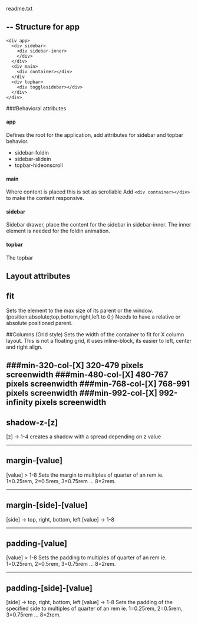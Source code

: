 readme.txt


--
Structure for app
--

```
<div app>
  <div sidebar>
    <div sidebar-inner>
    </div>
  </div>
  <div main>
    <div container></div>
  </div
  <div topbar>
    <div togglesidebar></div>
  </div>
</div>
```

###Behavioral attributes
#### app
Defines the root for the application, add attributes for sidebar and topbar behavior.

* sidebar-foldin
* sidebar-slidein
* topbar-hideonscroll
 

#### main
Where content is placed this is set as scrollable
Add ```<div container></div> ``` to make the content responsive.
#### sidebar
Sidebar drawer, place the content for the sidebar in sidebar-inner. The inner element is needed for the foldin animation. 
#### topbar
The topbar


Layout attributes
-----
 fit
-----
Sets the element to the max size of its parent or the window.
(position:absolute;top,bottom,right,left to 0;)
Needs to have a relative or absolute positioned parent.

##Columns (Grid style)
Sets the width of the container to fit for X column layout.
This is not a floating grid, it uses inline-block, its easier to left, center and right align.

###min-320-col-[X]
320-479 pixels screenwidth
###min-480-col-[X]
480-767 pixels screenwidth
###min-768-col-[X]
768-991 pixels screenwidth
###min-992-col-[X]
992-infinity pixels screenwidth
--------------
 shadow-z-[z]
--------------
[z] -> 1-4
creates a shadow with a spread depending on z value

----------------
 margin-[value]
----------------
[value] > 1-8
Sets the margin to multiples of quarter of an rem
ie. 1=0.25rem, 2=0.5rem, 3=0.75rem ... 8=2rem.

---------------------------
 margin-[side]-[value]
---------------------------
[side] -> top, right, bottom, left
[value] -> 1-8

-----------------
 padding-[value]
-----------------
[value] > 1-8
Sets the padding to multiples of quarter of an rem
ie. 1=0.25rem, 2=0.5rem, 3=0.75rem ... 8=2rem.

------------------------
 padding-[side]-[value]
------------------------
[side] -> top, right, bottom, left
[value] -> 1-8
Sets the padding of the specified side to multiples of quarter of an rem
ie. 1=0.25rem, 2=0.5rem, 3=0.75rem ... 8=2rem.
